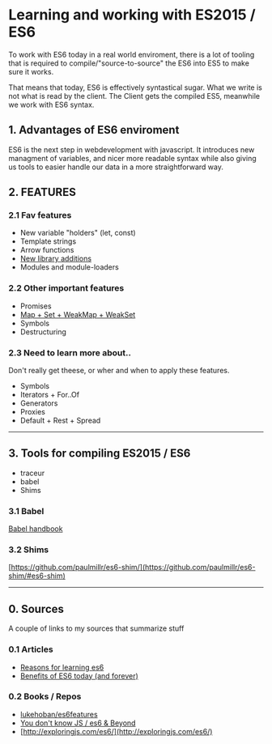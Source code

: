 # Learning and working with ES2015 / ES6
To work with ES6 today in a real world enviroment, there is a lot of tooling that is required to compile/"source-to-source" the ES6 into ES5 to make sure it works.

That means that today, ES6 is effectively syntastical sugar. What we write is not what is read by the client. The Client gets the compiled ES5, meanwhile we work with ES6 syntax.

## 1. Advantages of ES6 enviroment
ES6 is the next step in webdevelopment with javascript. It introduces new managment of variables, and nicer more readable syntax while also giving us tools to easier handle our data in a more straightforward way.

## 2. FEATURES
### 2.1 Fav features
- New variable "holders" (let, const)
- Template strings
- Arrow functions
- [New library additions](https://github.com/lukehoban/es6features#math--number--string--array--object-apis)
- Modules and module-loaders

### 2.2 Other important features
- Promises
- [Map + Set + WeakMap + WeakSet](https://github.com/lukehoban/es6features#map--set--weakmap--weakset)
- Symbols
- Destructuring

### 2.3 Need to learn more about..
Don't really get theese, or wher and when to apply these features.

- Symbols
- Iterators + For..Of
- Generators
- Proxies
- Default + Rest + Spread

----------

## 3. Tools for compiling ES2015 / ES6
- traceur
- babel
- Shims

### 3.1 Babel
[Babel handbook](https://github.com/thejameskyle/babel-handbook/blob/master/translations/en/user-handbook.md)
### 3.2 Shims
[https://github.com/paulmillr/es6-shim/](https://github.com/paulmillr/es6-shim/#es6-shim)


-----------

## 0. Sources
A couple of links to my sources that summarize stuff

### 0.1 Articles
- [Reasons for learning es6](https://medium.com/javascript-scene/how-to-learn-es6-47d9a1ac2620#.ye6h86z99)
- [Benefits of ES6 today (and forever)](http://codeutopia.net/blog/2015/01/06/es6-what-are-the-benefits-of-the-new-features-in-practice/)

### 0.2 Books / Repos
- [lukehoban/es6features](https://github.com/lukehoban/es6features)
- [You don't know JS / es6 & Beyond](https://github.com/getify/You-Dont-Know-JS/tree/master/es6%20%26%20beyond)
- [http://exploringjs.com/es6/](http://exploringjs.com/es6/)
